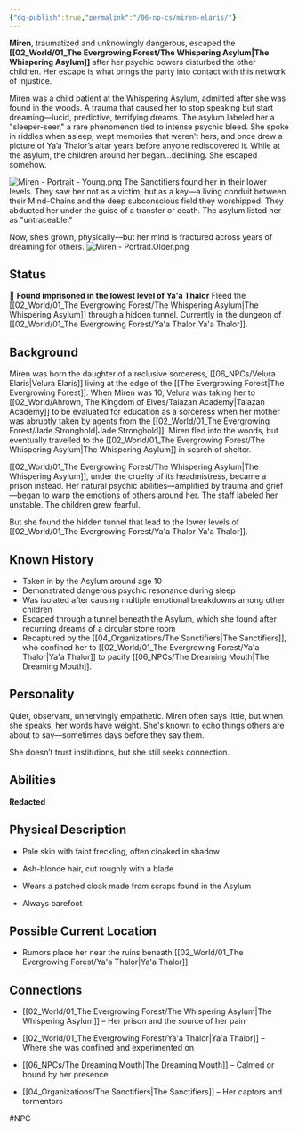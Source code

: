 ```yaml
---
{"dg-publish":true,"permalink":"/06-np-cs/miren-elaris/"}
---
```


**Miren**, traumatized and unknowingly dangerous, escaped the **[[02_World/01_The Evergrowing Forest/The Whispering Asylum\|The Whispering Asylum]]** after her psychic powers disturbed the other children. Her escape is what brings the party into contact with this network of injustice.

Miren was a child patient at the Whispering Asylum, admitted after she was found in the woods. A trauma that caused her to stop speaking but start dreaming—lucid, predictive, terrifying dreams. The asylum labeled her a "sleeper-seer," a rare phenomenon tied to intense psychic bleed. She spoke in riddles when asleep, wept memories that weren’t hers, and once drew a picture of Ya’a Thalor’s altar years before anyone rediscovered it. While at the asylum, the children around her began…declining. She escaped somehow.

![Miren - Portrait - Young.png](/img/user/Items/Non-Magical/Miren%20-%20Portrait%20-%20Young.png)
The Sanctifiers found her in their lower levels. They saw her not as a victim, but as a key—a living conduit between their Mind-Chains and the deep subconscious field they worshipped. They abducted her under the guise of a transfer or death. The asylum listed her as "untraceable."

Now, she’s grown, physically—but her mind is fractured across years of dreaming for others.
![Miren - Portrait.Older.png](/img/user/06_NPCs/Miren%20-%20Portrait.Older.png)


## Status

🧬 **Found imprisoned in the lowest level of Ya'a Thalor** 
Fleed the [[02_World/01_The Evergrowing Forest/The Whispering Asylum\|The Whispering Asylum]] through a hidden tunnel. Currently in the dungeon of [[02_World/01_The Evergrowing Forest/Ya'a Thalor\|Ya'a Thalor]].


## Background
Miren was born the daughter of a reclusive sorceress, [[06_NPCs/Velura Elaris\|Velura Elaris]] living at the edge of the [[The Evergrowing Forest\|The Evergrowing Forest]]. When Miren was 10, Velura was taking her to [[02_World/Ahrown, The Kingdom of Elves/Talazan Academy\|Talazan Academy]] to be evaluated for education as a sorceress when her mother was abruptly taken by agents from the [[02_World/01_The Evergrowing Forest/Jade Stronghold\|Jade Stronghold]]. Miren fled into the woods, but eventually travelled to the [[02_World/01_The Evergrowing Forest/The Whispering Asylum\|The Whispering Asylum]] in search of shelter.

[[02_World/01_The Evergrowing Forest/The Whispering Asylum\|The Whispering Asylum]], under the cruelty of its headmistress, became a prison instead. Her natural psychic abilities—amplified by trauma and grief—began to warp the emotions of others around her. The staff labeled her unstable. The children grew fearful.

But she found the hidden tunnel that lead to the lower levels of [[02_World/01_The Evergrowing Forest/Ya'a Thalor\|Ya'a Thalor]].

## Known History

- Taken in by the Asylum around age 10
- Demonstrated dangerous psychic resonance during sleep
- Was isolated after causing multiple emotional breakdowns among other children
- Escaped through a tunnel beneath the Asylum, which she found after recurring dreams of a circular stone room
- Recaptured by the [[04_Organizations/The Sanctifiers\|The Sanctifiers]], who confined her to [[02_World/01_The Evergrowing Forest/Ya'a Thalor\|Ya'a Thalor]] to pacify [[06_NPCs/The Dreaming Mouth\|The Dreaming Mouth]]. 

## Personality
Quiet, observant, unnervingly empathetic. Miren often says little, but when she speaks, her words have weight. She's known to echo things others are about to say—sometimes days before they say them.

She doesn’t trust institutions, but she still seeks connection.

## Abilities
**Redacted**


## Physical Description
- Pale skin with faint freckling, often cloaked in shadow
    
- Ash-blonde hair, cut roughly with a blade
    
- Wears a patched cloak made from scraps found in the Asylum
    
- Always barefoot

## Possible Current Location

- Rumors place her near the ruins beneath [[02_World/01_The Evergrowing Forest/Ya'a Thalor\|Ya'a Thalor]]

## Connections

- [[02_World/01_The Evergrowing Forest/The Whispering Asylum\|The Whispering Asylum]] – Her prison and the source of her pain
    
- [[02_World/01_The Evergrowing Forest/Ya'a Thalor\|Ya'a Thalor]] – Where she was confined and experimented on
    
- [[06_NPCs/The Dreaming Mouth\|The Dreaming Mouth]]  – Calmed or bound by her presence
    
- [[04_Organizations/The Sanctifiers\|The Sanctifiers]] – Her captors and tormentors


#NPC 